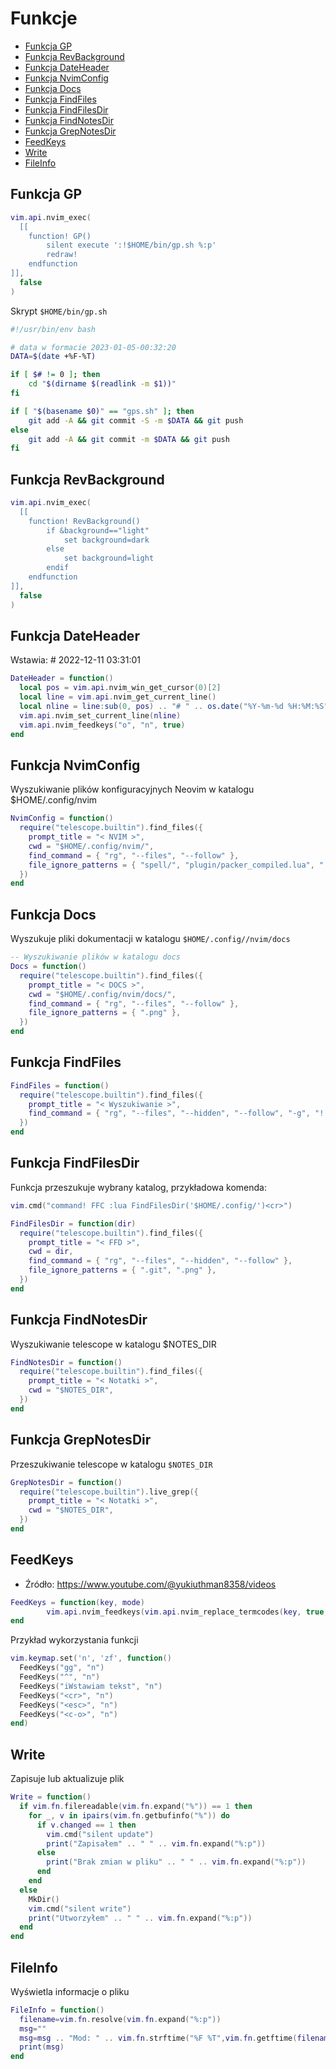 # Funkcje

<!-- vim-markdown-toc Marked -->

* [Funkcja GP](#funkcja-gp)
* [Funkcja RevBackground](#funkcja-revbackground)
* [Funkcja DateHeader](#funkcja-dateheader)
* [Funkcja NvimConfig](#funkcja-nvimconfig)
* [Funkcja Docs](#funkcja-docs)
* [Funkcja FindFiles](#funkcja-findfiles)
* [Funkcja FindFilesDir](#funkcja-findfilesdir)
* [Funkcja FindNotesDir](#funkcja-findnotesdir)
* [Funkcja GrepNotesDir](#funkcja-grepnotesdir)
* [FeedKeys](#feedkeys)
* [Write](#write)
* [FileInfo](#fileinfo)

<!-- vim-markdown-toc -->

## Funkcja GP

```lua
vim.api.nvim_exec(
  [[
    function! GP()
        silent execute ':!$HOME/bin/gp.sh %:p'
        redraw!
    endfunction
]],
  false
)
```

Skrypt `$HOME/bin/gp.sh`

```bash
#!/usr/bin/env bash

# data w formacie 2023-01-05-00:32:20
DATA=$(date +%F-%T)

if [ $# != 0 ]; then
    cd "$(dirname $(readlink -m $1))"
fi

if [ "$(basename $0)" == "gps.sh" ]; then
    git add -A && git commit -S -m $DATA && git push
else
    git add -A && git commit -m $DATA && git push
fi
```

## Funkcja RevBackground

```lua
vim.api.nvim_exec(
  [[
    function! RevBackground()
        if &background=="light"
            set background=dark
        else
            set background=light
        endif
    endfunction
]],
  false
)
```

## Funkcja DateHeader

Wstawia: # 2022-12-11 03:31:01

```lua
DateHeader = function()
  local pos = vim.api.nvim_win_get_cursor(0)[2]
  local line = vim.api.nvim_get_current_line()
  local nline = line:sub(0, pos) .. "# " .. os.date("%Y-%m-%d %H:%M:%S") .. line:sub(pos + 1)
  vim.api.nvim_set_current_line(nline)
  vim.api.nvim_feedkeys("o", "n", true)
end
```

## Funkcja NvimConfig

Wyszukiwanie plików konfiguracyjnych Neovim w katalogu $HOME/.config/nvim

```lua
NvimConfig = function()
  require("telescope.builtin").find_files({
    prompt_title = "< NVIM >",
    cwd = "$HOME/.config/nvim/",
    find_command = { "rg", "--files", "--follow" },
    file_ignore_patterns = { "spell/", "plugin/packer_compiled.lua", ".md" },
  })
end
```

## Funkcja Docs

Wyszukuje pliki dokumentacji w katalogu `$HOME/.config//nvim/docs`

```lua
-- Wyszukiwanie plików w katalogu docs
Docs = function()
  require("telescope.builtin").find_files({
    prompt_title = "< DOCS >",
    cwd = "$HOME/.config/nvim/docs/",
    find_command = { "rg", "--files", "--follow" },
    file_ignore_patterns = { ".png" },
  })
end
```

## Funkcja FindFiles

```lua
FindFiles = function()
  require("telescope.builtin").find_files({
    prompt_title = "< Wyszukiwanie >",
    find_command = { "rg", "--files", "--hidden", "--follow", "-g", "!.git" },
  })
end
```

## Funkcja FindFilesDir

Funkcja przeszukuje wybrany katalog, przykładowa komenda:

```lua
vim.cmd("command! FFC :lua FindFilesDir('$HOME/.config/')<cr>")
```

```lua
FindFilesDir = function(dir)
  require("telescope.builtin").find_files({
    prompt_title = "< FFD >",
    cwd = dir,
    find_command = { "rg", "--files", "--hidden", "--follow" },
    file_ignore_patterns = { ".git", ".png" },
  })
end
```

## Funkcja FindNotesDir

Wyszukiwanie telescope w katalogu $NOTES_DIR

```lua
FindNotesDir = function()
  require("telescope.builtin").find_files({
    prompt_title = "< Notatki >",
    cwd = "$NOTES_DIR",
  })
end
```

## Funkcja GrepNotesDir

Przeszukiwanie telescope w katalogu `$NOTES_DIR`

```lua
GrepNotesDir = function()
  require("telescope.builtin").live_grep({
    prompt_title = "< Notatki >",
    cwd = "$NOTES_DIR",
  })
end
```

## FeedKeys

- Źródło: https://www.youtube.com/@yukiuthman8358/videos

```lua
FeedKeys = function(key, mode)
        vim.api.nvim_feedkeys(vim.api.nvim_replace_termcodes(key, true, true, true), mode, true)
end
```

Przykład wykorzystania funkcji

```lua
vim.keymap.set('n', 'zf', function()
  FeedKeys("gg", "n")
  FeedKeys("^", "n")
  FeedKeys("iWstawiam tekst", "n")
  FeedKeys("<cr>", "n")
  FeedKeys("<esc>", "n")
  FeedKeys("<c-o>", "n")
end)
```

## Write

Zapisuje lub aktualizuje plik

```lua
Write = function()
  if vim.fn.filereadable(vim.fn.expand("%")) == 1 then
    for _, v in ipairs(vim.fn.getbufinfo("%")) do
      if v.changed == 1 then
        vim.cmd("silent update")
        print("Zapisałem" .. " " .. vim.fn.expand("%:p"))
      else
        print("Brak zmian w pliku" .. " " .. vim.fn.expand("%:p"))
      end
    end
  else
    MkDir()
    vim.cmd("silent write")
    print("Utworzyłem" .. " " .. vim.fn.expand("%:p"))
  end
end
```

## FileInfo

Wyświetla informacje o pliku

```lua
FileInfo = function()
  filename=vim.fn.resolve(vim.fn.expand("%:p"))
  msg=""
  msg=msg .. "Mod: " .. vim.fn.strftime("%F %T",vim.fn.getftime(filename)) .. " " .. filename
  print(msg)
end
```
